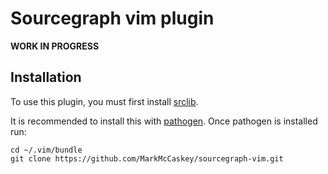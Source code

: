 # Sourcegraph vim plugin

**WORK IN PROGRESS**

## Installation

To use this plugin, you must first install [srclib](https://srclib.org).

It is recommended to install this with [pathogen](https://github.com/tpope/vim-pathogen).
Once pathogen is installed run:
```
cd ~/.vim/bundle
git clone https://github.com/MarkMcCaskey/sourcegraph-vim.git
```

